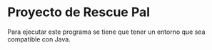 # Proyecto de Rescue Pal
Para ejecutar este programa se tiene que tener un entorno que sea compatible con Java.
